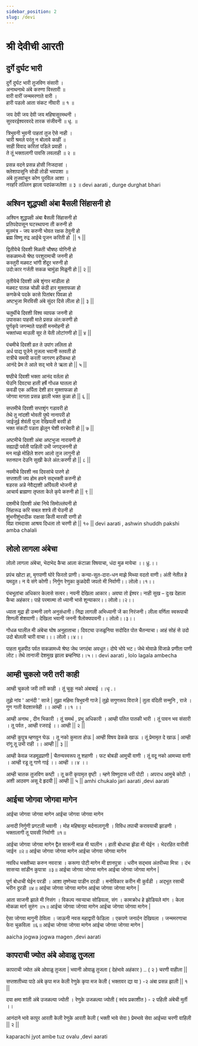 ```yaml
---
sidebar_position: 2
slug: /devi
---
```

# श्री देवीची आरती 
## दुर्गे दुर्घट भारी

दुर्गे दुर्घट भारी तुजविण संसारी ।<br />
अनाथनाथे अंबे करुणा विस्तारी ॥<br />
वारी वारीं जन्ममरणाते वारी ।<br />
हारी पडलो आता संकट नीवारी ॥ १ ॥

जय देवी जय देवी जय महिषासुरमथनी ।<br />
सुरवरईश्वरवरदे तारक संजीवनी ॥ धृ. ॥

त्रिभुवनी भुवनी पाहतां तुज ऎसे नाही ।<br />
चारी श्रमले परंतु न बोलावे काहीं ॥<br />
साही विवाद करितां पडिले प्रवाही ।<br />
ते तूं भक्तालागी पावसि लवलाही ॥ २ ॥

प्रसन्न वदने प्रसन्न होसी निजदासां ।<br />
क्लेशापासूनि सोडी तोडी भवपाशा ॥<br />
अंबे तुजवांचून कोण पुरविल आशा ।<br />
नरहरि तल्लिन झाला पदपंकजलेशा ॥ ३ ॥
<span class='index-text'> devi aarati , durge durghat bhari</span>

## अश्विन शुद्धपक्षी अंबा बैसली सिंहासनी हो

अश्विन शुद्धपक्षी अंबा बैसली सिंहासनी हो <br />
प्रतिपदेपासून घटस्थापना ती करुनी हो<br />
मूलमंत्र - जप करुनी भोवत रक्षक ठेवुनी हो<br />
ब्रह्म विष्णू रुद्र आईचे पूजन करिती हो  || १ ||

द्वितीयेचे दिवशी मिळती चौषष्ठ योगिनी हो<br />
सकळामध्ये श्रेष्ठ परशुरामाची जननी हो<br />
कस्तुरी मळवट भांगी शेंदूर भरुनी हो<br />
उदो:कार गर्जती सकळ चामुंडा मिळूनी हो || २ ||

तृतीयेचे दिवशी अंबे शृंगार मांडीला हो<br />
मळवट पातळ चोळी कंठी हार मुक्ताफळा हो<br />
कणकेचे पदके कासे पितांबर पिवळा हो<br />
अष्टभुजा मिरविसी अंबे सुंदर दिसे लीला हो || ३ ||

चतुर्थीचे दिवशी विश्व व्यापक जननी हो<br />
उपासका पाहसी माते प्रसन्न अंत:करणी हो<br />
पूर्णकृपे जगन्माते पाहसी मनमोहनी हो<br />
भक्तांच्या माउली सूर ते येती लोटांगणी हो || ४ ||

पंचमीचे दिवशी व्रत ते उपांग ललिता हो<br/>
अर्ध पाद्य​ पूजेने तुजला भवानी स्तवती हो<br />
रात्रीचे समयी करती जागरण हरीकथा हो<br />
आनंदे प्रेम ते आले सद् भावे ते ऋता हो || ५ ||

षष्ठीचे दिवशी भक्ता आनंद वर्तला हो<br />
घेउनि दिवट्या हाती हर्षे गोंधळ घातला हो<br />
कवडी एक अर्पिता देशी हार मुक्ताफळा हो<br />
जोगवा मागता प्रसन्न झाली भक्त कुळा हो || ६ ||

सप्तमीचे दिवशी सप्तशृंग गडावरी हो<br />
तेथे तु नांदशी भोवती पुष्पे नानापरी हो<br />
जाईजुई शेवंती पूजा रेखियली बरवी हो<br />
भक्त संकटी पडता झेलुन घेशी वरचेवरी हो || ७ ||

अष्टमीचे दिवशी अंबा अष्टभुजा नारायणी हो<br />
सह्याद्री पर्वती पाहिली उभी जगद्जननी हो<br />
मन माझे मोहिले शरण आलो तुज लागुनी हो<br />
स्तनपान देउनि सुखी केले अंत:करणी हो || ८ ||

नवमीचे दिवशी नव दिवसांचे पारणे हो<br />
सप्तशती जप होम हवने सद्भक्ती करुनी हो<br />
षडरस अन्ने नेवैद्याशी अर्पियली भोजनी हो<br />
आचार्य ब्राह्मणा तृप्तता केले कृपे करुनी हो || ९ ||

दशमीचे दिवशी अंबा निघे सिमोल्लंघनी हो<br />
सिंहारूढ करि सबल शश्त्रे ती घेउनी हो<br />
शुंभनीशुंभादीक राक्षसा किती मारसी राणी हो<br />
विप्रा रामदासा आश्रय दिधला तो चरणी हो || १० ||
<span class='index-text'> devi aarati , ashwin shuddh pakshi amba chalali</span>


## लोलो लागला अंबेचा

लोलो लागला अंबेचा,
भेदाभेद कैचा आला कंटाळा विषयाचा,
धंदा मुळ मायेचा ।। ध्रु.।।

प्रपंच खोटा हा, मृगपाणी घोरे फिरतो प्राणी।
कन्या-सुत-दारा-धन माझे मिथ्या वदतो वाणी।
अंती नेतील हे यमदुत। न ये संगे कोणी।
निर्गुण रेणुका कुळदेवी जपतो मी निर्वाणी।। लोलो।।१।।

पंचभूतांचा अधिकार केलासे सत्वर।
नयनी देखिला आकार। अवघा तो ईश्वर।
नाही सुख – दुःख देहाला कैचा अहंकार।
पाहे परमात्मा तो ध्यानी भासे शून्याकार।। लोलो।।२।।

ध्याता मुद्रा ही उन्मनी लागे अनुसंधानी।
निद्रा लागली अभिध्यानी जें का निरंजनी।
लीला वर्णिता स्वरूपाची शिणली शेशवाणी।
देखिला भवानी जननी त्रैलोक्यपावनी।। लोलो।।३।।

गोंधळ घालील मी अंबेचा घोष अनुहाताचा।
दिवट्या उजळूनिया सदोदित पोत चैतन्याचा।
आहं सोहं से उदो उदो बोलली चारी वाचा।।। लोलो।।४।।

पाहता मूळपीठ पर्वत सकळामध्ये श्रेष्ठ जेथ जगदंबा अवधूत।
दोघे भोपे भट।
जेथे मोवाळे विंजाळे प्रणीता पाणी लोट।
तेथे तानाजी देशमुख झाला ब्रम्हनिष्ठ।।५।।
<span class='index-text'> devi aarati , lolo lagala ambecha</span>

## आम्ही चुकलो जरी तरी काही

आम्ही चुकलो जरी तरी काही । 
तूं चुकू नको अंबाबाई ।।धृ .। 

तुझे नांव ' आनंदी ' साजे | 
तुझा महिमा त्रिभुवनी गाजे | 
तुझे सगुणरूप विराजे | 
तुला वंदिती सन्मुनि , राजे । 
गुण गाती वेदशास्त्रेही ।। आम्ही ।।१ ।। 

आम्ही अनाथ , दीन भिकारी । 
तूं समर्थ , प्रभु अधिकारी ।
आम्ही पतित पातकी भारी । 
तूं पावन भव संसारी । 
तू पर्वत , आम्ही रजराई ।। आम्ही || २ || 

आम्ही कुपुत्र म्हणवुन घेऊ । 
तू नको कुमाता होऊ | 
आम्ही विषय ढेकळे खाऊ । 
तूं प्रेमामृत दे खाऊ | 
आम्ही रांगू तू उभी राही ।। आम्ही || ३ || 

आम्ही केवळ जडमूढप्राणी | 
चैतन्यस्वरूप तू शहाणी । 
फट बोबडी आमुची वाणी । 
तूं वदू नको आमच्या वाणी । 
आम्ही रडू तू गाणे गाई ।। आम्ही ।।४ ।। 

आम्ही चातक तुजविण कष्टी । 
तू करी कृपामृत वृष्टी । 
म्हणे विष्णुदास धरी पोटी । 
अपराध आमुचे कोटी । 
अशी आठवण असू दे हृदयी || आम्ही || ५ ||
<span class='index-text'> amhi chukalo jari aarati ,devi aarati</span>

## आईचा जोगवा जोगवा मागेन
आईचा जोगवा जोगवा मागेन
आईचा जोगवा जोगवा मागेन

अनादी निर्गुणी प्रगटली भवानी ।
मोह महिषासूर मर्दनालागूनी ।
विविध तपाची करावयाची झाडणी ।
भक्तालागी तू पावसी निर्वाणी ॥१॥

आईचा जोगवा जोगवा मागेन
द्वैत सारूनी माळ मी घालीन ।
हाती बोधाचा झेंडा मी घेईन ।
भेदरहित वारीसी जाईन ॥२॥
आईचा जोगवा जोगवा मागेन
आईचा जोगवा जोगवा मागेन

नवविध भक्तीच्या करुन नवरात्रा ।
करूणा पोटी मागेन मी ज्ञानपुत्रा ।
धरीन सद्‍भाव अंतरीच्या मित्रा ।
दंभ सासर्‍या सांडीन कुपात्रा ॥३॥
आईचा जोगवा जोगवा मागेन
आईचा जोगवा जोगवा मागेन |



पूर्ण बोधाची घेईन परडी ।
आशा तृष्णेच्या पाडीन दरडी ।
मनोविकार करीन मी कुर्वंडी ।
अद्‍भूत रसाची भरीन दुरडी ॥४॥
आईचा जोगवा जोगवा मागेन
आईचा जोगवा जोगवा मागेन |

आता साजनी झाले मी निसंग ।
विकल्प नवर्‍याचा सोडियला, संग ।
कामक्रोध हे झोडियले मांग ।
केला मोकळा मार्ग सुरुंग ॥५॥
आईचा जोगवा जोगवा मागेन
आईचा जोगवा जोगवा मागेन |

ऐसा जोगवा मागुनी ठेविला ।
जाऊनी नवस महाद्वारी फेडिला ।
एकपणे जनार्दन देखियला ।
जन्ममरणाचा फेरा चुकविला ॥६॥
आईचा जोगवा जोगवा मागेन
आईचा जोगवा जोगवा मागेन |

<span class='index-text'> aaicha jogwa jogwa magen ,devi aarati</span>

## कापराची ज्योत अंबे ओवाळु तुजला 

कापराची ज्योत अंबे ओवाळु तुजला | 
भवानी ओवाळु तुजला ( देहंभावे अहंकार ) .. ( २ ) 
चरणी वाहीला || 

सप्तशतीच्या पाठे अंबे कृपा मज केली 
रेणुके कृपा मज केली ( भक्तावर द्या या ) -२ 
अंबा प्रसन्न झाली || १ || 

दया क्षमा शांती अंबे उजळल्या ज्योती । 
रेणुके उजळल्या ज्योती ( स्वंय प्रकाशीत ) - २ 
पहिली अंबेची मुर्ती ।। 

आनंदाने भावे कापुर आरती केली 
रेणुके आरती केली ( भक्ती भावे सेवा ) 
प्रेमभावे सेवा आईच्या चरणी वाहिली || २ ||

<span class='index-text'> kaparachi jyot ambe tuz ovalu ,devi aarati</span>





